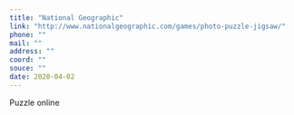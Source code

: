```yaml
---
title: "National Geographic"
link: "http://www.nationalgeographic.com/games/photo-puzzle-jigsaw/"
phone: ""
mail: ""
address: ""
coord: ""
souce: ""
date: 2020-04-02
---
```


Puzzle online
